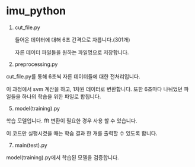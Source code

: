 # imu_python

1. cut_file.py

   
      들어온 데이터에 대해 6초 간격으로 자릅니다.(301개)

   자른 데이터 파일들을 원하는 파일명으로 저장합니다. 

3. preprocessing.py
   
cut_file.py를 통해 6초씩 자른 데이터들에 대한 전처리입니다. 

이 과정에서 svm 계산을 하고, 1차원 데이터로 변환합니다. 또한 6초마다 나뉘었던 파일들을 하나의 학습을 위한 파일로 합칩니다. 

5. model(training).py
   
학습 모델입니다. fft 변환이 필요한 경우 사용 할 수 있습니다.

이 코드만 실행시켰을 때는 학습 결과 한 개를 출력할 수 있도록 합니다.


7. main(test).py
   
model(training).py에서 학습된 모델을 검증합니다. 
